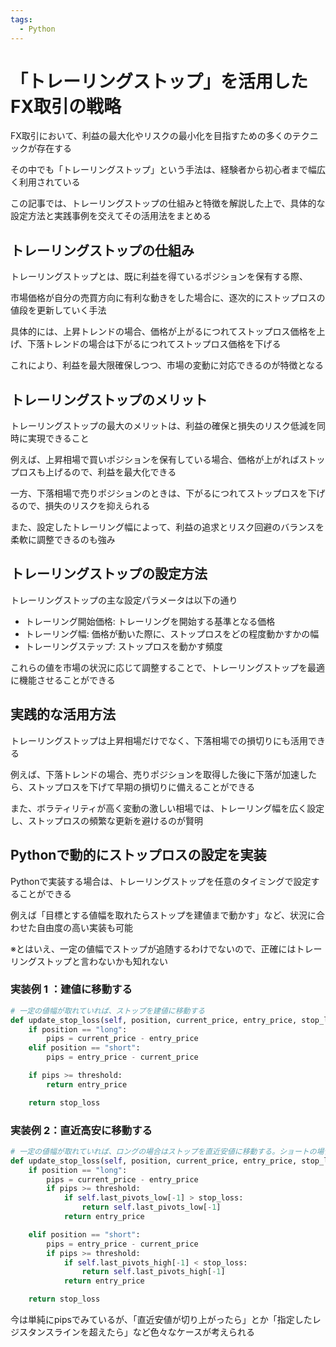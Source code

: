 ```yaml
---
tags:
  - Python
---
```


# 「トレーリングストップ」を活用したFX取引の戦略

FX取引において、利益の最大化やリスクの最小化を目指すための多くのテクニックが存在する

その中でも「トレーリングストップ」という手法は、経験者から初心者まで幅広く利用されている

この記事では、トレーリングストップの仕組みと特徴を解説した上で、具体的な設定方法と実践事例を交えてその活用法をまとめる

## トレーリングストップの仕組み

トレーリングストップとは、既に利益を得ているポジションを保有する際、

市場価格が自分の売買方向に有利な動きをした場合に、逐次的にストップロスの値段を更新していく手法

具体的には、上昇トレンドの場合、価格が上がるにつれてストップロス価格を上げ、下落トレンドの場合は下がるにつれてストップロス価格を下げる

これにより、利益を最大限確保しつつ、市場の変動に対応できるのが特徴となる

## トレーリングストップのメリット

トレーリングストップの最大のメリットは、利益の確保と損失のリスク低減を同時に実現できること

例えば、上昇相場で買いポジションを保有している場合、価格が上がればストップロスも上げるので、利益を最大化できる

一方、下落相場で売りポジションのときは、下がるにつれてストップロスを下げるので、損失のリスクを抑えられる

また、設定したトレーリング幅によって、利益の追求とリスク回避のバランスを柔軟に調整できるのも強み

## トレーリングストップの設定方法

トレーリングストップの主な設定パラメータは以下の通り

- トレーリング開始価格: トレーリングを開始する基準となる価格
- トレーリング幅: 価格が動いた際に、ストップロスをどの程度動かすかの幅
- トレーリングステップ: ストップロスを動かす頻度

これらの値を市場の状況に応じて調整することで、トレーリングストップを最適に機能させることができる

## 実践的な活用方法

トレーリングストップは上昇相場だけでなく、下落相場での損切りにも活用できる

例えば、下落トレンドの場合、売りポジションを取得した後に下落が加速したら、ストップロスを下げて早期の損切りに備えることができる

また、ボラティリティが高く変動の激しい相場では、トレーリング幅を広く設定し、ストップロスの頻繁な更新を避けるのが賢明

## Pythonで動的にストップロスの設定を実装

Pythonで実装する場合は、トレーリングストップを任意のタイミングで設定することができる

例えば「目標とする値幅を取れたらストップを建値まで動かす」など、状況に合わせた自由度の高い実装も可能

※とはいえ、一定の値幅でストップが追随するわけでないので、正確にはトレーリングストップと言わないかも知れない

### 実装例 1 ：建値に移動する

```py
# 一定の値幅が取れていれば、ストップを建値に移動する
def update_stop_loss(self, position, current_price, entry_price, stop_loss, threshold=10):
    if position == "long":
        pips = current_price - entry_price
    elif position == "short":
        pips = entry_price - current_price

    if pips >= threshold:
        return entry_price

    return stop_loss
```

### 実装例 2：直近高安に移動する

```py
# 一定の値幅が取れていれば、ロングの場合はストップを直近安値に移動する。ショートの場合はストップを直近高値に移動する。
def update_stop_loss(self, position, current_price, entry_price, stop_loss, threshold=10):
    if position == "long":  
        pips = current_price - entry_price
        if pips >= threshold:
            if self.last_pivots_low[-1] > stop_loss:
                return self.last_pivots_low[-1]
            return entry_price

    elif position == "short":
        pips = entry_price - current_price
        if pips >= threshold:
            if self.last_pivots_high[-1] < stop_loss:
                return self.last_pivots_high[-1]
            return entry_price

    return stop_loss
```

今は単純にpipsでみているが、「直近安値が切り上がったら」とか「指定したレジスタンスラインを超えたら」など色々なケースが考えられる

